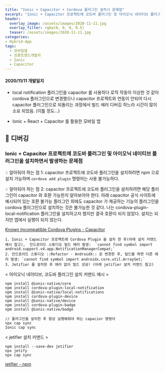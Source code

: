 ```yaml
---
title: "Ionic + Capacitor + Cordova 플러그인 설치시 문제점"
excerpt: "Ionic + Capacitor 프로젝트에 코도바 플러그인 및 아이오닉 네이티브 플러그인을 설치하면서 발생하는 문제점"
header:
  overlay_image: /assets/images/2020-11-11.jpg
  overlay_filter: rgba(0, 0, 0, 0.5)
  teaser: /assets/images/2020-11-11.jpg
categories:
- Hybrid-App
tags:
  - 모바일앱
  - 프론트엔드개발자 
  - Ionic
  - Capacitor
---
```


#### 2020/11/11 개발일지
* local notification 플러그인을 capacitor 를 사용하다 로직 작동이 이상한 것 같아 cordova 플러그인으로 변경했으나 capacitor 프로젝트와 연동이 안되어 다시 capacitor 플러그인으로 되돌리는 과정에서 빌드 에러 디버깅 하느라 시간이 많이 소요 되었음. (이틀 정도…)

* Ionic + React + Capacitor  를 활용한 모바일 앱


## 🐞 디버깅

### Ionic + Capacitor 프로젝트에 코도바 플러그인 및 아이오닉 네이티브 플러그인을 설치하면서 발생하는 문제점

💡 알아둬야 하는 점 1: capacitor 프로젝트에 코도바 플러그인을 설치하려면 npm 으로 설치 가능하며 `cordova add plugin` 명령어는 사용 불가능하다.

💡 알아둬야 하는 점 2: capacitor 프로젝트에 코도바 플러그인을 설치하려면 해당 플러그인이 capacitor 와 호환 가능한지 알아보아야 한다. 아래 capacitor 공식 사이트에 예시되어 있는 호환 불가능 플러그인 외에도 capacitor 가 제공하는 기능의 플러그인을 cordova 플러그인으로 설치하는 것은 불가능한 것 같다. 나는 cordova-plugin-local-notification 플러그인을 설치하고자 했지만 결국 호환이 되지 않았다. 설치는 되지만 앱에서 실행이 되지 않는다.

[Known Incompatible Cordova Plugins - Capacitor](https://capacitorjs.com/docs/cordova/known-incompatible-plugins)

	1. Ionic + Capacitor 프로젝트에 Cordova Plugin 을 설치 한 후(아래 설치 커맨드 예시 참고),  안드로이드 스튜디오 빌드 에러 발생:  `cannot find symbol import android.support.v4.app.NotificationManagerCompat;`
	2. 안드로이드 스튜디오 ::Refactor - AndroidX:: 로 변경한 후, 빌드를 하면 다른 에러 발생: `cannot find symbol import androidx.core.util.ArraySet;`
	3. Jetifier 를 설치한 후 에러 없이 빌드 성공! (아래 jetifier 설치 커맨드 참고)
	
< 아이오닉 네이티브, 코도바 플러그인 설치 커맨드 예시 >
```
npm install @ionic-native/core
npm install cordova-plugin-local-notification
npm install @ionic-native/local-notifications
npm install cordova-plugin-device
npm install @ionic-native/device
npm install cordova-plugin-badge
npm install @ionic-native/badge

// 플러그인을 설치한 후 항상 실행해줘야 하는 capacior 명령어
npx cap sync
Ionic cap sync
```

< jetifier 설치 커맨드 >
```
npm install --save-dev jetifier
npx jetify
npx cap sync
```

[jetifier  -  npm](https://www.npmjs.com/package/jetifier)
